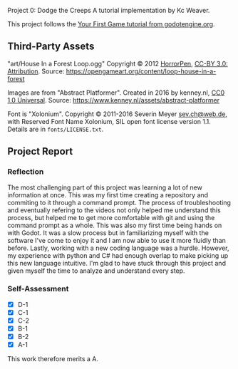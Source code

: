Project 0: Dodge the Creeps
A tutorial implementation by Kc Weaver.

This project follows the [Your First Game tutorial from
godotengine.org](https://docs.godotengine.org/en/stable/getting_started/first_2d_game/index.html).

## Third-Party Assets

"art/House In a Forest Loop.ogg" Copyright &copy; 2012
[HorrorPen](https://opengameart.org/users/horrorpen), [CC-BY 3.0:
Attribution](http://creativecommons.org/licenses/by/3.0/). Source:
https://opengameart.org/content/loop-house-in-a-forest

Images are from "Abstract Platformer". Created in 2016 by kenney.nl,
[CC0 1.0 Universal](http://creativecommons.org/publicdomain/zero/1.0/). Source:
https://www.kenney.nl/assets/abstract-platformer

Font is "Xolonium". Copyright &copy; 2011-2016 Severin Meyer
<sev.ch@web.de>, with Reserved Font Name Xolonium, SIL open font license
version 1.1. Details are in `fonts/LICENSE.txt`.

## Project Report

### Reflection
The most challenging part of this project was learning a lot of new information at once. This was my first time creating a repository and commiting to it through a command prompt. The process of troubleshooting and eventually refering to the videos not only helped me understand this process, but helped me to get more comfortable with git and using the command prompt as a whole. This was also my first time being hands on with Godot. It was a slow process but in familiarizing myself with the software I've come to enjoy it and I am now able to use it more fluidly than before. Lastly, working with a new coding language was a hurdle. However, my experience with python and C# had enough overlap to make picking up this new language intuitive. I'm glad to have stuck through this project and given myself the time to analyze and understand every step. 

### Self-Assessment

- [X] D-1 
- [X] C-1 
- [X] C-2
- [X] B-1
- [X] B-2 
- [X] A-1

This work therefore merits a A.
